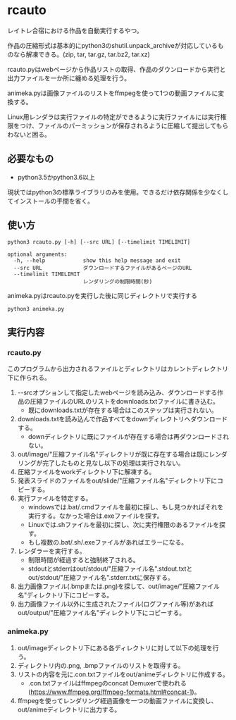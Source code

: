 # rcauto
レイトレ合宿における作品を自動実行するやつ。

作品の圧縮形式は基本的にpython3のshutil.unpack_archiveが対応しているものなら解凍できる。(zip, tar, tar.gz, tar.bz2, tar.xz)

rcauto.pyはwebページから作品リストの取得、作品のダウンロードから実行と出力ファイルを一か所に纏める処理を行う。

animeka.pyは画像ファイルのリストをffmpegを使って1つの動画ファイルに変換する。

Linux用レンダラは実行ファイルの特定ができるように実行ファイルには実行権限をつけ、ファイルのパーミッションが保存されるように圧縮して提出してもらわないと困る。

## 必要なもの
* python3.5かpython3.6以上

現状ではpython3の標準ライブラリのみを使用。できるだけ依存関係を少なくしてインストールの手間を省く。

## 使い方
```
python3 rcauto.py [-h] [--src URL] [--timelimit TIMELIMIT]

optional arguments:
  -h, --help            show this help message and exit
  --src URL             ダウンロードするファイルがあるページのURL
  --timelimit TIMELIMIT
                        レンダリングの制限時間(秒)
```

animeka.pyはrcauto.pyを実行した後に同じディレクトリで実行する
```
python3 animeka.py
```

## 実行内容
### rcauto.py
このプログラムから出力されるファイルとディレクトリはカレントディレクトリ下に作られる。
1. --srcオプションして指定したwebページを読み込み、ダウンロードする作品の圧縮ファイルのURLのリストをdownloads.txtファイルに書き込む。
   - 既にdownloads.txtが存在する場合はこのステップは実行されない。
1. downloads.txtを読み込んで作品すべてをdownディレクトリへダウンロードする。
   - downディレクトリに既にファイルが存在する場合は再ダウンロードされない。
1. out/image/"圧縮ファイル名"ディレクトリが既に存在する場合は既にレンダリングが完了したものと見なし以下の処理は実行されない。
1. 圧縮ファイルをworkディレクトリ下に解凍する。
1. 発表スライドのファイルをout/slide/"圧縮ファイル名"ディレクトリ下にコピーする。
1. 実行ファイルを特定する。
   - windowsでは.bat/.cmdファイルを最初に探し、もし見つかればそれを実行する。なかった場合は.exeファイルを探す。
   - Linuxでは.shファイルを最初に探し、次に実行権限のあるファイルを探す。
   - もし複数の.bat/.sh/.exeファイルがあればエラーになる。
1. レンダラーを実行する。
   - 制限時間が経過すると強制終了される。
   - stdoutとstderrはout/stdout/"圧縮ファイル名".stdout.txtとout/stdout/"圧縮ファイル名".stderr.txtに保存する。
1. 出力画像ファイル(.bmpまたは.png)を探して、out/image/"圧縮ファイル名"ディレクトリ下にコピーする。
1. 出力画像ファイル以外に生成されたファイル(ログファイル等)があればout/output/"圧縮ファイル名"ディレクトリ下にコピーする。

### animeka.py
1. out/imageディレクトリ下にある各ディレクトリに対して以下の処理を行う。
1. ディレクトリ内の.png, .bmpファイルのリストを取得する。
1. リストの内容を元に.con.txtファイルをout/animeディレクトリに作成する。
   - .con.txtファイルはffmpegのconcat Demuxerで使われる(https://www.ffmpeg.org/ffmpeg-formats.html#concat-1)。
1. ffmpegを使ってレンダリング経過画像を一つの動画ファイルに変換し、out/animeディレクトリに出力する。
